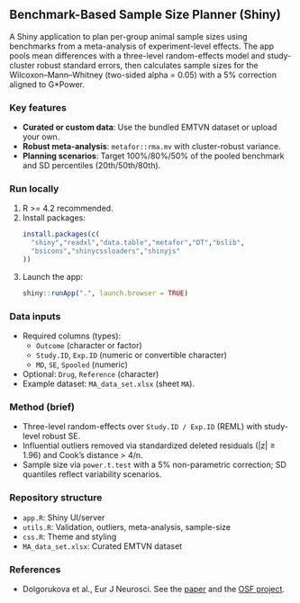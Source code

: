## Benchmark-Based Sample Size Planner (Shiny)

A Shiny application to plan per-group animal sample sizes using benchmarks
from a meta-analysis of experiment-level effects. The app pools mean
differences with a three-level random-effects model and study-cluster robust
standard errors, then calculates sample sizes for the Wilcoxon–Mann–Whitney
(two-sided alpha = 0.05) with a 5% correction aligned to G*Power.

### Key features
- **Curated or custom data**: Use the bundled EMTVN dataset or upload your
  own.
- **Robust meta-analysis**: `metafor::rma.mv` with cluster-robust variance.
- **Planning scenarios**: Target 100%/80%/50% of the pooled benchmark and SD
  percentiles (20th/50th/80th).

### Run locally
1. R >= 4.2 recommended.
2. Install packages:
   ```r
   install.packages(c(
     "shiny","readxl","data.table","metafor","DT","bslib",
     "bsicons","shinycssloaders","shinyjs"
   ))
   ```
3. Launch the app:
   ```r
   shiny::runApp(".", launch.browser = TRUE)
   ```

### Data inputs
- Required columns (types):
  - `Outcome` (character or factor)
  - `Study.ID`, `Exp.ID` (numeric or convertible character)
  - `MD`, `SE`, `Spooled` (numeric)
- Optional: `Drug`, `Reference` (character)
- Example dataset: `MA_data_set.xlsx` (sheet `MA`).

### Method (brief)
- Three-level random-effects over `Study.ID / Exp.ID` (REML) with study-level
  robust SE.
- Influential outliers removed via standardized deleted residuals (|z| ≥ 1.96)
  and Cook’s distance > 4/n.
- Sample size via `power.t.test` with a 5% non-parametric correction; SD
  quantiles reflect variability scenarios.

### Repository structure
- `app.R`: Shiny UI/server
- `utils.R`: Validation, outliers, meta-analysis, sample-size
- `css.R`: Theme and styling
- `MA_data_set.xlsx`: Curated EMTVN dataset

### References
- Dolgorukova et al., Eur J Neurosci. See the
  [paper](https://doi.org/10.1111/ejn.16030) and the
  [OSF project](https://osf.io/vzjys/).
